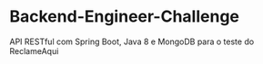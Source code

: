 # Backend-Engineer-Challenge
API RESTful com Spring Boot, Java 8 e MongoDB para o teste do ReclameAqui
